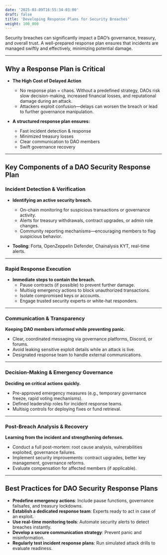 ```yaml
---
date: '2025-03-09T16:55:34-03:00'
draft: false
title: 'Developing Response Plans for Security Breaches'
weight: 100_000
---
```


Security breaches can significantly impact a DAO’s governance, treasury, and overall trust. A well-prepared response plan ensures that incidents are managed swiftly and effectively, minimizing potential damage.

---

## **Why a Response Plan is Critical**  

- **The High Cost of Delayed Action**  
  - No response plan = chaos. Without a predefined strategy, DAOs risk slow decision-making, increased financial losses, and reputational damage during an attack.  
  - Attackers exploit confusion—delays can worsen the breach or lead to further governance manipulation.  

- **A structured response plan ensures:**
  - Fast incident detection & response
  - Minimized treasury losses
  - Clear communication to DAO members
  - Swift governance recovery  

---

## **Key Components of a DAO Security Response Plan**  

### **Incident Detection & Verification**

- **Identifying an active security breach.**  
  - On-chain monitoring for suspicious transactions or governance activity.  
  - Alerts for treasury withdrawals, contract upgrades, or admin role changes.
  - Community reporting mechanisms—encouraging members to flag suspicious behavior.  

- **Tooling**: Forta, OpenZeppelin Defender, Chainalysis KYT, real-time alerts.  

---

### **Rapid Response Execution**  

- **Immediate steps to contain the breach.**  
  - Pause contracts (if possible) to prevent further damage.  
  - Multisig emergency actions to block unauthorized transactions.  
  - Isolate compromised keys or accounts.
  - Engage trusted security experts or white-hat responders.

---

### **Communication & Transparency**  

**Keeping DAO members informed while preventing panic.**  
  - Clear, coordinated messaging via governance platforms, Discord, or forums.  
  - Avoid leaking sensitive exploit details while an attack is live.  
  - Designated response team to handle external communications.  

---

### **Decision-Making & Emergency Governance**  

**Deciding on critical actions quickly.**  
  - Pre-approved emergency measures (e.g., temporary governance freeze, rapid voting mechanisms).  
  - Defined leadership roles for incident response teams.  
  - Multisig controls for deploying fixes or fund retrieval.

---

### **Post-Breach Analysis & Recovery**  

**Learning from the incident and strengthening defenses.**  
  - Conduct a full post-mortem: root cause analysis, vulnerabilities exploited, governance failures.  
  - Implement security improvements: contract upgrades, better key management, governance reforms.  
  - Evaluate compensation for affected members (if applicable).  

---

## **Best Practices for DAO Security Response Plans**  

- **Predefine emergency actions**: Include pause functions, governance failsafes, and treasury lockdowns.  
- **Establish a dedicated response team**: Experts ready to act in case of an exploit.  
- **Use real-time monitoring tools**: Automate security alerts to detect breaches instantly.  
- **Develop a secure communication strategy**: Prevent panic and misinformation.  
- **Regularly test incident response plans**: Run simulated attack drills to evaluate readiness.  

